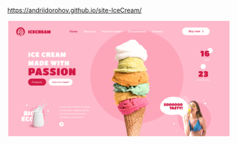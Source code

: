 https://andriidorohov.github.io/site-IceCream/
<div id="header" align="center">
  <img src="https://github.com/AndriiDorohov/Team-project-IceCream-Goit/blob/main/src/images/task-img-ice-cream.png"/>
</div>
